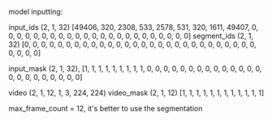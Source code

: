 model inputting:


input_ids (2, 1, 32)
            [49406,   320,  2308,   533,  2578,   531,   320,  1611, 49407,     0,
              0,     0,     0,     0,     0,     0,     0,     0,     0,     0,
              0,     0,     0,     0,     0,     0,     0,     0,     0,     0,
              0,     0]
segment_ids (2, 1, 32)
            [0, 0, 0, 0, 0, 0, 0, 0, 0, 0, 0, 0, 0, 0, 0, 0, 0, 0, 0, 0, 0, 0, 0, 0, 0, 0, 0, 0, 0, 0, 0, 0]

input_mask (2, 1, 32),
            [1, 1, 1, 1, 1, 1, 1, 1, 1, 0, 0, 0, 0, 0, 0, 0, 0, 0, 0, 0, 0, 0, 0, 0, 0, 0, 0, 0, 0, 0, 0, 0]

video (2, 1, 12, 1, 3, 224, 224)
video_mask (2, 1, 12)
        [1, 1, 1, 1, 1, 1, 1, 1, 1, 1, 1, 1]


max_frame_count = 12, it's better to use the segmentation
